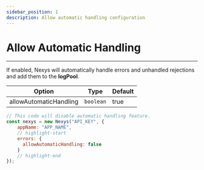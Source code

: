 ```yaml
---
sidebar_position: 1
description: Allow automatic handling configuration
---
```


# Allow Automatic Handling

---

If enabled, Nexys will automatically handle errors and unhandled rejections and add them to the **logPool**.

| Option | Type | Default |
| --- | --- | --- |
| allowAutomaticHandling | `boolean` | true |

```javascript
// This code will disable automatic handling feature.
const nexys = new Nexys("API_KEY", { 
    appName: "APP_NAME", 
    // highlight-start
    errors: {
      allowAutomaticHandling: false
    }
    // highlight-end
});
```